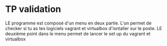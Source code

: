 # TP validation #

LE programme est composé d'un menu en deux partie. L'un permet de checker si tu as tes logiciels vagrant et virtualbox d'isntaller sur le poste.
LE deuxième point dans le menu permet de lancer le set up du vagrant et virtualbox
